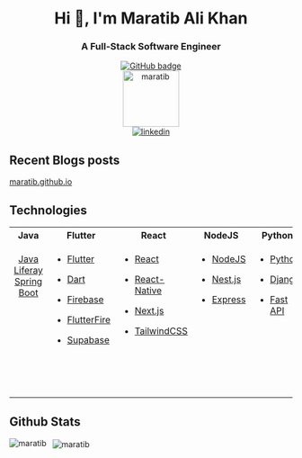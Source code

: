 <h1 align="center">Hi 👋, I'm Maratib Ali Khan</h1>
<h3 align="center">A Full-Stack Software Engineer</h3>

<p align="center">
  <a href="https://github.com/maratib?tab=followers">
    <img src="https://img.shields.io/github/followers/maratib?label=Followers&logo=GitHub&style=for-the-badge" alt="GitHub badge" />
  </a>
  <br>
  <img src="https://komarev.com/ghpvc/?username=maratib" alt="maratib" height="100" />
  <br>
  <a href="https://www.linkedin.com/in/maratibali" rel="nofollow noreferrer">
    <img src="https://i.sstatic.net/gVE0j.png" alt="linkedin">
  </a>

</p>

## Recent Blogs posts

[maratib.github.io](https://maratib.github.io)

## Technologies

<table width="100%">
<tr><th align="center">Java</th><th align="center">Flutter</th><th align="center">React</th><th align="center">NodeJS</th><th align="center">Python</th><th align="center">Others</th></tr>
<tr><td valign="top" align="center">

[Java](https://github.com/maratib?tab=repositories&q=java)
<br>
[Liferay](https://github.com/maratib?tab=repositories&q=liferay)
<br>
[Spring Boot](https://github.com/maratib?tab=repositories&q=spring-boot)

</td><td valign="top">

- [Flutter](https://github.com/maratib?tab=repositories&q=flutter)

- [Dart](https://github.com/maratib?tab=repositories&q=dart)

- [Firebase](https://github.com/maratib?tab=repositories&q=firebase)

- [FlutterFire](https://github.com/maratib?tab=repositories&q=flutterfire)

- [Supabase](https://github.com/maratib?tab=repositories&q=supabase)

> </td><td valign="top">

- [React](https://github.com/maratib?tab=repositories&q=react)

- [React-Native](https://github.com/maratib?tab=repositories&q=react-native)

- [Next.js](https://github.com/maratib?tab=repositories&q=nextjs)

- [TailwindCSS](https://github.com/maratib?tab=repositories&q=tailwindcss)

</td><td valign="top">

- [NodeJS](https://github.com/maratib?tab=repositories&q=nodejs)

- [Nest.js](https://github.com/maratib?tab=repositories&q=nestjs)

- [Express](https://github.com/maratib?tab=repositories&q=express)

</td><td valign="top">

- [Python](https://github.com/maratib?tab=repositories&q=python)

- [Django](https://github.com/maratib?tab=repositories&q=django)

- [Fast API](https://github.com/maratib?tab=repositories&q=fast-api)

</td><td valign="top">

- [Git](https://github.com/maratib?tab=repositories&q=git)

- [AWS](https://github.com/maratib?tab=repositories&q=aws)

- [Docker](https://github.com/maratib?tab=repositories&q=docker)

- [Kubernetes](https://github.com/maratib?tab=repositories&q=kubernetes)

- [MongoDB](https://github.com/maratib?tab=repositories&q=mongodb)

- [MySQL](https://github.com/maratib?tab=repositories&q=mysql)

- [PostgreSQL](https://github.com/maratib?tab=repositories&q=postgresql)

</td></tr>

</table>

## Github Stats

<p>
    <img align="left" src="https://github-readme-stats.vercel.app/api/top-langs/?username=maratib&layout=compact&hide=html" alt="maratib" />
</p>

<p>&nbsp;
    <img align="center" src="https://github-readme-stats.vercel.app/api?username=maratib&show_icons=true" alt="maratib" />
</p>

<!-- <p align="center">
    <a href="https://bhanuteja.dev" target="blank"><img align="center" src="https://github.com/pbteja1998/pbteja1998/blob/master/images/logo.png" alt="Bhanu Teja's Portfolio" height="30" width="30" /></a>
    <a href="https://blog.bhanuteja.dev" target="blank"><img align="center" src="https://cdn.hashnode.com/res/hashnode/image/upload/v1592752137870/scHk9tTaA.png" alt="Bhanu Teja's Blog" height="30" width="30" /></a>
    <a href="https://linkedin.com/in/pbteja1998" target="blank"><img align="center" src="https://cdn.jsdelivr.net/npm/simple-icons@3.0.1/icons/linkedin.svg" alt="pbteja1998" height="30" width="30" /></a>
    <a href="https://twitter.com/pbteja1998" target="blank"><img align="center" src="https://cdn.jsdelivr.net/npm/simple-icons@3.0.1/icons/twitter.svg" alt="pbteja1998" height="30" width="30" /></a>
    <a href="https://hashnode.com/@pbteja1998" target="blank"><img align="center" src="https://cdn.hashnode.com/res/hashnode/image/upload/v1592752137870/scHk9tTaA.png" alt="@pbteja1998" height="30" width="30" /></a>
    <a href="https://dev.to/pbteja1998" target="blank"><img align="center" src="https://cdn.jsdelivr.net/npm/simple-icons@3.0.1/icons/dev-dot-to.svg" alt="pbteja1998" height="30" width="30" /></a>
    <a href="https://medium.com/@pbteja1998" target="blank"><img align="center" src="https://cdn.jsdelivr.net/npm/simple-icons@3.0.1/icons/medium.svg" alt="@pbteja1998" height="30" width="30" /></a>
    <a href="https://codepen.io/pbteja1998" target="blank"><img align="center" src="https://cdn.jsdelivr.net/npm/simple-icons@3.0.1/icons/codepen.svg" alt="pbteja1998" height="30" width="30" /></a>
    <a href="https://codesandbox.com/pbteja1998" target="blank"><img align="center" src="https://cdn.jsdelivr.net/npm/simple-icons@3.0.1/icons/codesandbox.svg" alt="pbteja1998" height="30" width="30" /></a>
</p> -->
